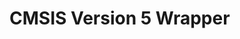 CMSIS Version 5 Wrapper
===============================================================================
